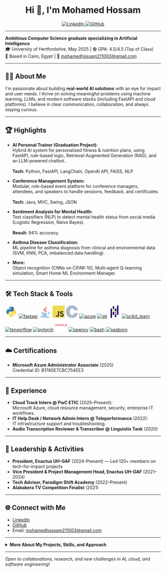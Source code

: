 <h1 align="center">Hi 👋, I'm Mohamed Hossam</h1>
<p align="center">
  <a href="https://linkedin.com/in/mohamed-hossam-21o">
    <img src="https://img.shields.io/badge/LinkedIn-blue?logo=linkedin&style=flat-square" alt="LinkedIn" />
  </a>
  <a href="https://github.com/mohamedhelmy21">
    <img src="https://img.shields.io/badge/GitHub-222?logo=github&style=flat-square" alt="GitHub" />
  </a>
</p>

---

**Ambitious Computer Science graduate specializing in Artificial Intelligence**  
🎓 University of Hertfordshire, May 2025 | 🟢 GPA: 4.5/4.5 (Top of Class)  
📍 Based in Cairo, Egypt | 💌 mohamedhossam211003@gmail.com

---

## 🧑‍💻 About Me

I'm passionate about building **real-world AI solutions** with an eye for impact and user needs. I thrive on solving meaningful problems using machine learning, LLMs, and modern software stacks (including FastAPI and cloud platforms). I believe in clear communication, collaboration, and always staying curious.

---

## 🏆 Highlights

- **AI Personal Trainer (Graduation Project):**  
  Hybrid AI system for personalized fitness & nutrition plans, using FastAPI, rule-based logic, Retrieval-Augmented Generation (RAG), and an LLM-powered chatbot.  
  <br><b>Tech:</b> Python, FastAPI, LangChain, OpenAI API, FAISS, NLP

- **Conference Management System:**  
  Modular, role-based event platform for conference managers, attendees, and speakers to handle sessions, feedback, and certificates.  
  <br><b>Tech:</b> Java, MVC, Swing, JSON

- **Sentiment Analysis for Mental Health:**  
  Text classifiers (NLP) to detect mental health status from social media (Logistic Regression, Naive Bayes).  
  <br><b>Result:</b> 94% accuracy.

- **Asthma Disease Classification:**  
  ML pipeline for asthma diagnosis from clinical and environmental data (SVM, KNN, PCA, imbalanced data handling).

- **More:**  
  Object recognition (CNNs on CIFAR-10), Multi-agent Q-learning simulation, Smart Home ML Environment Manager.

---

## 🛠️ Tech Stack & Tools

<p align="left">
  <a href="https://www.python.org"><img src="https://raw.githubusercontent.com/devicons/devicon/master/icons/python/python-original.svg" alt="python" width="40" height="40"/></a>
  <a href="https://fastapi.tiangolo.com/"><img src="https://cdn.worldvectorlogo.com/logos/fastapi-1.svg" alt="fastapi" width="40" height="40"/></a>
  <a href="https://www.java.com"><img src="https://raw.githubusercontent.com/devicons/devicon/master/icons/java/java-original.svg" alt="java" width="40" height="40"/></a>
  <a href="https://developer.mozilla.org/en-US/docs/Web/JavaScript"><img src="https://raw.githubusercontent.com/devicons/devicon/master/icons/javascript/javascript-original.svg" alt="javascript" width="40" height="40"/></a>
  <a href="https://www.cprogramming.com/"><img src="https://raw.githubusercontent.com/devicons/devicon/master/icons/c/c-original.svg" alt="c" width="40" height="40"/></a>
  <a href="https://azure.microsoft.com/en-in/"><img src="https://www.vectorlogo.zone/logos/microsoft_azure/microsoft_azure-icon.svg" alt="azure" width="40" height="40"/></a>
  <a href="https://git-scm.com/"><img src="https://www.vectorlogo.zone/logos/git-scm/git-scm-icon.svg" alt="git" width="40" height="40"/></a>
  <a href="https://pandas.pydata.org/"><img src="https://raw.githubusercontent.com/devicons/devicon/2ae2a900d2f041da66e950e4d48052658d850630/icons/pandas/pandas-original.svg" alt="pandas" width="40" height="40"/></a>
  <a href="https://scikit-learn.org/"><img src="https://upload.wikimedia.org/wikipedia/commons/0/05/Scikit_learn_logo_small.svg" alt="scikit_learn" width="40" height="40"/></a>
  <a href="https://www.tensorflow.org"><img src="https://www.vectorlogo.zone/logos/tensorflow/tensorflow-icon.svg" alt="tensorflow" width="40" height="40"/></a>
  <a href="https://pytorch.org/"><img src="https://www.vectorlogo.zone/logos/pytorch/pytorch-icon.svg" alt="pytorch" width="40" height="40"/></a>
  <a href="https://www.oracle.com/"><img src="https://raw.githubusercontent.com/devicons/devicon/master/icons/oracle/oracle-original.svg" alt="oracle" width="40" height="40"/></a>
  <a href="https://opencv.org/"><img src="https://www.vectorlogo.zone/logos/opencv/opencv-icon.svg" alt="opencv" width="40" height="40"/></a>
  <a href="https://www.gnu.org/software/bash/"><img src="https://www.vectorlogo.zone/logos/gnu_bash/gnu_bash-icon.svg" alt="bash" width="40" height="40"/></a>
  <a href="https://seaborn.pydata.org/"><img src="https://seaborn.pydata.org/_images/logo-mark-lightbg.svg" alt="seaborn" width="40" height="40"/></a>
  <!-- Add or remove logos as needed for your main skills -->
</p>

---

## ☁️ Certifications

- **Microsoft Azure Administrator Associate** (2025)  
  Credential ID: B1760E7CBC754EE3

---

## 👥 Experience

- **Cloud Track Intern @ PwC ETIC** (2025–Present):  
  Microsoft Azure, cloud resource management, security, enterprise IT workflows.
- **IT Help Desk / Network Admin Intern @ Teleperformance** (2022):  
  IT infrastructure support and troubleshooting.
- **Audio Transcription Reviewer & Transcriber @ Linguistix Tank** (2020)

---

## 🚀 Leadership & Activities

- **President, Enactus UH-GAF** (2024–Present) — Led 120+ members on tech-for-impact projects
- **Vice President & Project Management Head, Enactus UH-GAF** (2021–2024)
- **Tech Advisor, Paradigm Shift Academy** (2022–Present)
- **Alabakera TV Competition Finalist** (2021)

---

## 🌐 Connect with Me

- [LinkedIn](https://linkedin.com/in/mohamed-hossam-21o)
- [GitHub](https://github.com/mohamedhelmy21)
- Email: mohamedhossam211003@gmail.com

---

<details>
  <summary><b>More About My Projects, Skills, and Approach</b></summary>
  <br>
  - Languages: Python, Java, JavaScript, C, HTML, CSS  
  - Frameworks/Tools: FastAPI, TensorFlow, Keras, scikit-learn, NumPy, Pandas, FAISS, SentenceTransformers, LangChain, OpenAI API, Azure, Oracle SQL, PL/SQL, NLTK  
  - Concepts: Machine Learning, Deep Learning, NLP, Reinforcement Learning, CNNs, RNNs, Q-Learning, PCA, Cloud Computing, Agile  
  - Soft Skills: Problem Solving, Teamwork, Critical Thinking, Communication, Time Management
</details>

---

*Open to collaborations, research, and new challenges in AI, cloud, and software engineering!*
